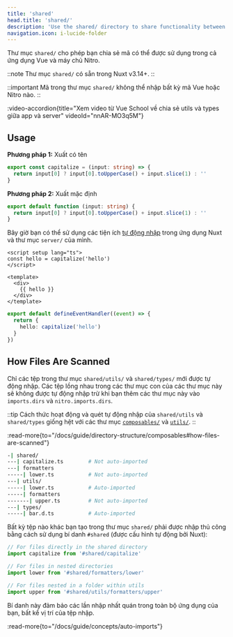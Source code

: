 ```yaml
---
title: 'shared'
head.title: 'shared/'
description: 'Use the shared/ directory to share functionality between the Vue app and the Nitro server.'
navigation.icon: i-lucide-folder
---
```


Thư mục `shared/` cho phép bạn chia sẻ mã có thể được sử dụng trong cả ứng dụng Vue và máy chủ Nitro.

::note
Thư mục `shared/` có sẵn trong Nuxt v3.14+.
::

::important
Mã trong thư mục `shared/` không thể nhập bất kỳ mã Vue hoặc Nitro nào.
::

:video-accordion{title="Xem video từ Vue School về chia sẻ utils và types giữa app và server" videoId="nnAR-MO3q5M"}

## Usage

**Phương pháp 1:** Xuất có tên

```ts twoslash [shared/utils/capitalize.ts]
export const capitalize = (input: string) => {
  return input[0] ? input[0].toUpperCase() + input.slice(1) : ''
}
```

**Phương pháp 2:** Xuất mặc định

```ts twoslash [shared/utils/capitalize.ts]
export default function (input: string) {
  return input[0] ? input[0].toUpperCase() + input.slice(1) : ''
}
```

Bây giờ bạn có thể sử dụng các tiện ích [tự động nhập](/docs/guide/directory-structure/shared#auto-imports) trong ứng dụng Nuxt và thư mục `server/` của mình.

```vue [app.vue]
<script setup lang="ts">
const hello = capitalize('hello')
</script>

<template>
  <div>
    {{ hello }}
  </div>
</template>
```

```ts [server/api/hello.get.ts]
export default defineEventHandler((event) => {
  return {
    hello: capitalize('hello')
  }
})
```

## How Files Are Scanned

Chỉ các tệp trong thư mục `shared/utils/` và `shared/types/` mới được tự động nhập. Các tệp lồng nhau trong các thư mục con của các thư mục này sẽ không được tự động nhập trừ khi bạn thêm các thư mục này vào `imports.dirs` và `nitro.imports.dirs`.

::tip
Cách thức hoạt động và quét tự động nhập của `shared/utils` và `shared/types` giống hệt với các thư mục [`composables/`](/docs/guide/directory-structure/composables) và [`utils/`](/docs/guide/directory-structure/utils).
::

:read-more{to="/docs/guide/directory-structure/composables#how-files-are-scanned"}

```bash [Directory Structure]
-| shared/
---| capitalize.ts        # Not auto-imported
---| formatters
-----| lower.ts           # Not auto-imported
---| utils/
-----| lower.ts           # Auto-imported
-----| formatters
-------| upper.ts         # Not auto-imported
---| types/
-----| bar.d.ts           # Auto-imported
```

Bất kỳ tệp nào khác bạn tạo trong thư mục `shared/` phải được nhập thủ công bằng cách sử dụng bí danh `#shared` (được cấu hình tự động bởi Nuxt):

```ts
// For files directly in the shared directory
import capitalize from '#shared/capitalize'

// For files in nested directories
import lower from '#shared/formatters/lower'

// For files nested in a folder within utils
import upper from '#shared/utils/formatters/upper'
```

Bí danh này đảm bảo các lần nhập nhất quán trong toàn bộ ứng dụng của bạn, bất kể vị trí của tệp nhập.

:read-more{to="/docs/guide/concepts/auto-imports"}
